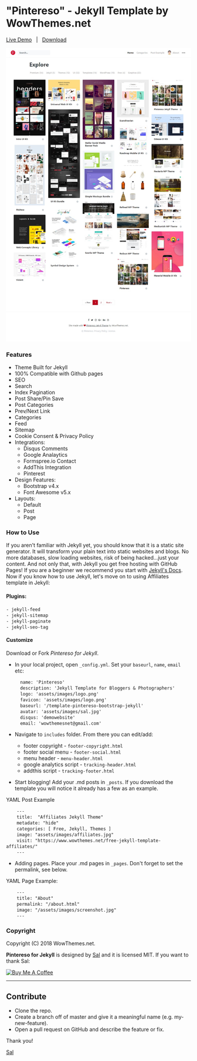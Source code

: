 # "Pintereso" - Jekyll Template by WowThemes.net

[Live Demo](https://wowthemesnet.github.io/template-pintereso-jekyll-theme/) &nbsp; | &nbsp; [Download](https://github.com/wowthemesnet/template-pintereso-bootstrap-jekyll/archive/master.zip)

![Free Jekyll Theme Pintereso](assets/images/screenshot.jpg)

### Features

- Theme Built for Jekyll
- 100% Compatible with Github pages
- SEO
- Search
- Index Pagination
- Post Share/Pin Save
- Post Categories
- Prev/Next Link
- Categories
- Feed
- Sitemap
- Cookie Consent & Privacy Policy
- Integrations:
    - Disqus Comments
    - Google Analaytics
    - Formspree.io Contact
    - AddThis Integration
    - Pinterest
- Design Features:
    - Bootstrap v4.x
    - Font Awesome v5.x
- Layouts:
    - Default
    - Post
    - Page
    
### How to Use

If you aren't familiar with Jekyll yet, you should know that it is a static site generator. It will transform your plain text into static websites and blogs. No more databases, slow loading websites, risk of being hacked...just your content. And not only that, with Jekyll you get free hosting with GitHub Pages! If you are a beginner we recommend you start with [Jekyll's Docs](https://jekyllrb.com/docs/installation/). Now if you know how to use Jekyll, let's move on to using Affiliates template in Jekyll:

#### Plugins: 
    - jekyll-feed
    - jekyll-sitemap
    - jekyll-paginate
    - jekyll-seo-tag

#### Customize

Download or Fork *Pintereso for Jekyll*. 

- In your local project, open <code>_config.yml</code>. Set your <code>baseurl</code>, <code>name</code>, <code>email</code> etc:

        name: 'Pintereso'
        description: 'Jekyll Template for Bloggers & Photographers'
        logo: 'assets/images/logo.png'
        favicon: 'assets/images/logo.png'
        baseurl: '/template-pintereso-bootstrap-jekyll'
        avatar: 'assets/images/sal.jpg'
        disqus: 'demowebsite'
        email: 'wowthemesnet@gmail.com'
        
- Navigate to <code>includes</code> folder. From there you can edit/add:

    - footer copyright - <code>footer-copyright.html</code>
    - footer social menu - <code>footer-social.html</code>
    - menu header - <code>menu-header.html</code>
    - google analytics script - <code>tracking-header.html</code>
    - addthis script - <code>tracking-footer.html</code>

- Start blogging! Add your .md posts in <code>_posts</code>. If you download the template you will notice it already has a few as an example. 

YAML Post Example

        ---
        title:  "Affiliates Jekyll Theme"
        metadate: "hide"
        categories: [ Free, Jekyll, Themes ]
        image: "assets/images/affiliates.jpg"
        visit: "https://www.wowthemes.net/free-jekyll-template-affiliates/"
        ---
     
- Adding pages. Place your .md pages in <code>_pages</code>. Don't forget to set the permalink, see below.
    
YAML Page Example:

        ---
        title: "About"
        permalink: "/about.html"
        image: "/assets/images/screenshot.jpg"
        ---


### Copyright

Copyright (C) 2018 WowThemes.net.

**Pintereso for Jekyll** is designed by [Sal](https://www.wowthemes.net) and it is licensed MIT. If you want to thank Sal:

<a href="https://www.buymeacoffee.com/sal" target="_blank"><img src="https://www.buymeacoffee.com/assets/img/custom_images/orange_img.png" alt="Buy Me A Coffee" style="height: auto !important;width: auto !important;" ></a>

-----------------

## Contribute

- Clone the repo.
- Create a branch off of master and give it a meaningful name (e.g. my-new-feature).
- Open a pull request on GitHub and describe the feature or fix. 

Thank you!

[Sal](https://www.wowthemes.net)